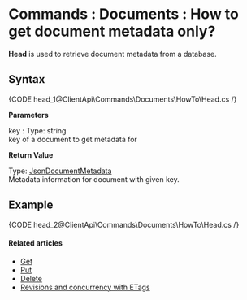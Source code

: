 # Commands : Documents : How to get document metadata only?

**Head** is used to retrieve document metadata from a database.

## Syntax

{CODE head_1@ClientApi\Commands\Documents\HowTo\Head.cs /}

**Parameters**   

key
:   Type: string   
key of a document to get metadata for

**Return Value**

Type: [JsonDocumentMetadata](../../../../glossary/json/json-document-metadata)   
Metadata information for document with given key.

## Example

{CODE head_2@ClientApi\Commands\Documents\HowTo\Head.cs /}

#### Related articles

- [Get](../../../../client-api/commands/documents/get)  
- [Put](../../../../client-api/commands/documents/put)  
- [Delete](../../../../client-api/commands/documents/delete)  
- [Revisions and concurrency with ETags](../../../../client-api/concurrency/revisions-and-concurrency-with-etags)   